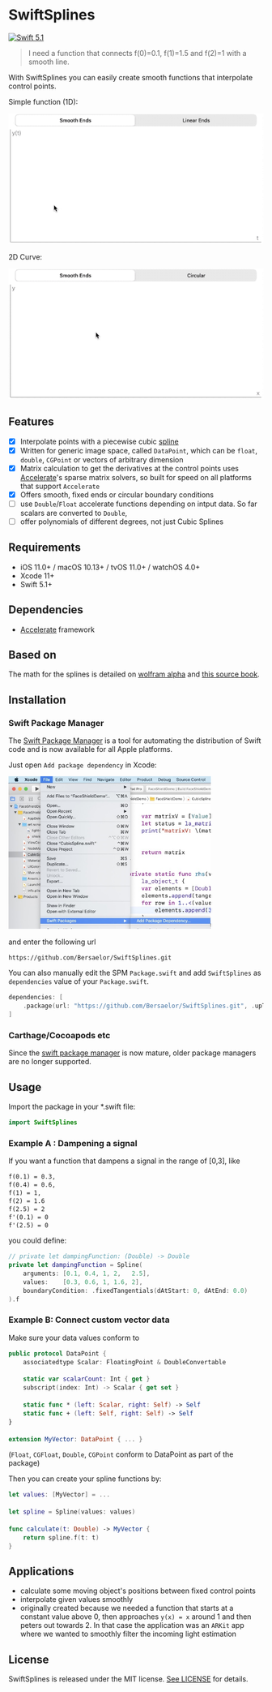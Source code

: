 # SwiftSplines

[![Swift 5.1](https://img.shields.io/badge/Swift-5.1-orange.svg?style=flat)](https://swift.org/)

> I need a function that connects f(0)=0.1, f(1)=1.5 and f(2)=1 with a smooth line.

With SwiftSplines you can easily create smooth functions that interpolate control points.

Simple function (1D):

![1D Example](/.meta/simplefunction.gif?raw=true)

2D Curve:

![2D Example](/.meta/2dcurve.gif?raw=true)

## Features

- [x] Interpolate points with a piecewise cubic [spline](https://en.wikipedia.org/wiki/Spline_(mathematics))
- [x] Written for generic image space, called `DataPoint`, which can be `float`, `double`, `CGPoint` or vectors of arbitrary dimension
- [x] Matrix calculation to get the derivatives at the control points uses [Accelerate](https://developer.apple.com/documentation/accelerate)'s sparse matrix solvers, so built for speed on all platforms that support `Accelerate`
- [x] Offers smooth, fixed ends or circular boundary conditions
- [ ] use `Double`/`Float` accelerate functions depending on intput data. So far scalars are converted to `Double`, 
- [ ] offer polynomials of different degrees, not just Cubic Splines 

## Requirements

- iOS 11.0+ / macOS 10.13+ / tvOS 11.0+ / watchOS 4.0+
- Xcode 11+
- Swift 5.1+

## Dependencies

- [Accelerate](https://developer.apple.com/documentation/accelerate) framework

## Based on

The math for the splines is detailed on [wolfram alpha](https://mathworld.wolfram.com/CubicSpline.html) and [this source book](https://www.elsevier.com/books/an-introduction-to-splines-for-use-in-computer-graphics-and-geometric-modeling/bartels/978-0-08-050921-1).

## Installation

### Swift Package Manager

The [Swift Package Manager](https://swift.org/package-manager/) is a tool for automating the distribution of Swift code and is now available for all Apple platforms.

Just open `Add package dependency` in Xcode:

<img src="https://github.com/Bersaelor/SwiftSplines/raw/master/.meta/xcode.jpg?raw=true" width="400">

and enter the following url 
```
https://github.com/Bersaelor/SwiftSplines.git
```

You can also manually edit the SPM `Package.swift` and add `SwiftSplines`  as `dependencies` value of your `Package.swift`.

```swift
dependencies: [
    .package(url: "https://github.com/Bersaelor/SwiftSplines.git", .upToNextMajor(from: "0.1.0"))
]
```

### Carthage/Cocoapods etc

Since the [swift package manager](https://swift.org/package-manager/) is now mature, older package managers are no longer supported.


## Usage

Import the package in your *.swift file:
```swift
import SwiftSplines
```
### Example A : Dampening a signal

If you want a function that dampens a signal in the range of [0,3], like
```
f(0.1) = 0.3,
f(0.4) = 0.6,
f(1) = 1,
f(2) = 1.6
f(2.5) = 2
f'(0.1) = 0
f'(2.5) = 0
```
you could define:
```swift
// private let dampingFunction: (Double) -> Double
private let dampingFunction = Spline(
    arguments: [0.1, 0.4, 1, 2,   2.5],
    values:    [0.3, 0.6, 1, 1.6, 2],
    boundaryCondition: .fixedTangentials(dAtStart: 0, dAtEnd: 0.0)
).f
```

### Example B: Connect custom vector data

Make sure your data values conform to 
```swift
public protocol DataPoint {
    associatedtype Scalar: FloatingPoint & DoubleConvertable
    
    static var scalarCount: Int { get }
    subscript(index: Int) -> Scalar { get set }
    
    static func * (left: Scalar, right: Self) -> Self
    static func + (left: Self, right: Self) -> Self
}

extension MyVector: DataPoint { ... }
```
(`Float`, `CGFloat`, `Double`, `CGPoint` conform to DataPoint as part of the package)

Then you can create your spline functions by:
```swift
let values: [MyVector] = ...

let spline = Spline(values: values)

func calculate(t: Double) -> MyVector {
    return spline.f(t: t)
}
```

## Applications

- calculate some moving object's positions between fixed control points 
- interpolate given values smoothly
- originally created because we needed a function that starts at a constant value above 0, then approaches `y(x) = x` around 1 and then peters out towards 2. In that case the application was an `ARKit` app where we wanted to smoothly filter the incoming light estimation

## License

SwiftSplines is released under the MIT license. [See LICENSE](https://github.com/Bersaelor/SwiftSplines/blob/master/LICENSE) for details.
